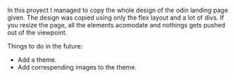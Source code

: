 In this proyect I managed to copy the whole design of the odin landing page given.
The design was copied using only the flex layout and a lot of divs.
If you resize the page, all the elements acomodate and nothings gets pushed out of
the viewpoint.


Things to do in the future:

* Add a theme.
* Add correspending images to the theme.